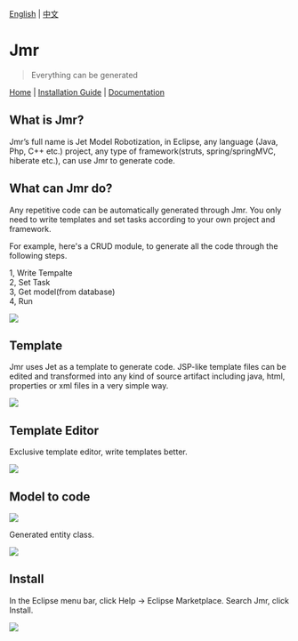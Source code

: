[English](README.md) | [中文](README.zh.md) 

# Jmr

> Everything can be generated

<a href="http://www.jmr-source.com" target="_blank">Home</a> | 
<a href="http://www.jmr-source.com/doc/en/index.html#html/install-and-uninstall.html" target="_blank">Installation Guide</a> |
<a href="http://www.jmr-source.com/doc/en/index.html" target="_blank">Documentation</a>

## What is Jmr?

Jmr’s full name is Jet Model Robotization, in Eclipse, any language (Java, Php, C++ etc.) project, any type of framework(struts, spring/springMVC, hiberate etc.), can use Jmr to generate code.

## What can Jmr do?

Any repetitive code can be automatically generated through Jmr. You only need to write templates and set tasks according to your own project and framework.

For example, here's a CRUD module, to generate all the code through the following steps.

1, Write Tempalte   
2, Set Task  
3, Get model(from database)  
4, Run

![](image/1.png)

## Template

Jmr uses Jet as a template to generate code. JSP-like template files can be edited and transformed into any kind of source artifact including java, html, properties or xml files in a very simple way.

![](image/2.png)

## Template Editor
Exclusive template editor, write templates better.

![](image/6.gif)

## Model to code

![](image/3.png)

Generated entity class.

![](image/4.png)

## <span id="1">Install</span>

In the Eclipse menu bar, click Help -> Eclipse Marketplace. Search Jmr, click Install.

![](image/5.png)